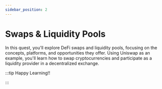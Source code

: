 ```yaml
---
sidebar_position: 2
---
```


# Swaps & Liquidity Pools

In this quest, you'll explore DeFi swaps and liquidity pools, focusing on the concepts, platforms, and opportunities they offer. Using Uniswap as an example, you'll learn how to swap cryptocurrencies and participate as a liquidity provider in a decentralized exchange.

:::tip Happy Learning!!

<QuestButton text="Go To Quest" link="https://app.stackup.dev/quest_page/swaps--liquidity-pools" />

:::
